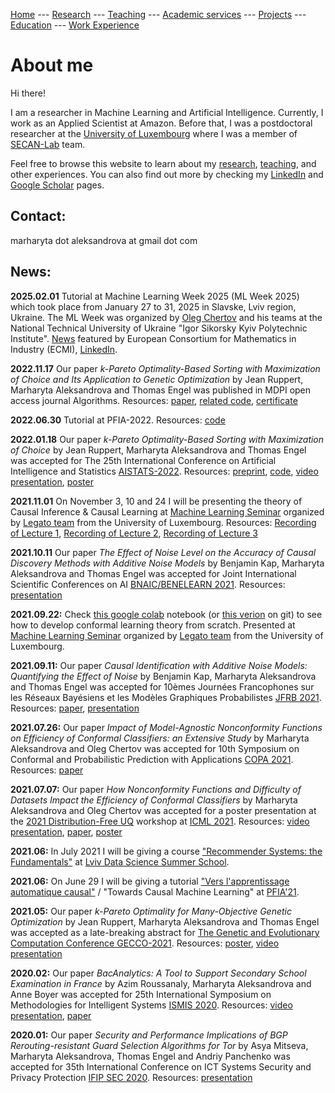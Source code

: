 [Home](README.md)
--- [Research](research.md) 
--- [Teaching](teaching.md) 
--- [Academic services](academic_services.md) 
--- [Projects](projects.md) 
--- [Education](education.md)
--- [Work Experience](work.md)


# About me

Hi there!

I am a researcher in Machine Learning and Artificial Intelligence. Currently, I work as an Applied Scientist at Amazon. Before that, I was a postdoctoral researcher at the [University of Luxembourg](https://wwwen.uni.lu/) 
where I was a member of [SECAN-Lab](https://secan-lab.uni.lu/) team.

Feel free to browse this website to learn about my [research](research.md), [teaching](teaching.md), and other experiences. You can also find out more by checking my 
[LinkedIn](https://www.linkedin.com/in/marharyta-aleksandrova-8b567245/) and [Google Scholar](https://scholar.google.com/citations?user=rwcqydIAAAAJ&hl=en&oi=ao) pages.

## Contact:

marharyta dot aleksandrova at gmail dot com

## News:

**2025.02.01** Tutorial at Machine Learning Week 2025 (ML Week 2025) which took place from January 27 to 31, 2025 in Slavske, Lviv region, Ukraine. The ML Week was organized by [Oleg Chertov](https://www.linkedin.com/in/oleg-chertov-50583a19/) and his teams at the National Technical University of Ukraine "Igor Sikorsky Kyiv Polytechnic Institute". [News](https://ecmiindmath.org/2025/02/11/machine-learning-week-2025-in-ukraine-advancing-education-amidst-challenges/) featured by European Consortium for Mathematics in Industry (ECMI), [LinkedIn](https://www.linkedin.com/posts/matthiasehrhardt_machinelearning-ai-education-activity-7295128738663428097-JLy-/?utm_source=share&utm_medium=member_desktop&rcm=ACoAAAEFYoABA9ceC8-gEL19gkWl2lyBnBJJOXM). 

**2022.11.17** Our paper *k-Pareto Optimality-Based Sorting with Maximization of Choice and Its Application to Genetic Optimization* by Jean Ruppert, Marharyta Aleksandrova and Thomas Engel was published in MDPI open access journal Algorithms. Resources: [paper](https://www.mdpi.com/1999-4893/15/11/420), [related code](https://github.com/marharyta-aleksandrova/kPO), [certificate](resources/2022/Publication_Certificate_MDPI_algorithms-15-00420.pdf)

**2022.06.30** Tutorial at PFIA-2022. Resources: [code](https://github.com/marharyta-aleksandrova/conformal-learning/tree/main/tutorials)

**2022.01.18** Our paper *k-Pareto Optimality-Based Sorting with Maximization of Choice* by Jean Ruppert, Marharyta Aleksandrova and Thomas Engel was accepted for The 25th International Conference on Artificial Intelligence and Statistics [AISTATS-2022](https://aistats.org/aistats2022/accepted.html). Resources: [preprint](http://arxiv.org/abs/2201.08206), [code](https://github.com/marharyta-aleksandrova/kPO), [video presentation](https://youtu.be/rYn7eNNP1vc), [poster](resources/2022/AIStats_poster.png)

**2021.11.01** On November 3, 10 and 24 I will be presenting the theory of Causal Inference & Causal Learning at [Machine Learning Seminar](https://legato-team.eu/marharyta-aleksandrova-causal-inference-causal-learning-towards-causal-ml-part-1/) organized by [Legato team](https://legato-team.eu/) from the University of Luxembourg. Resources: [Recording of Lecture 1](https://www.youtube.com/watch?v=K8L5WEFA3hA), [Recording of Lecture 2](https://www.youtube.com/watch?v=9Qp2Lb0FaQE), [Recording of Lecture 3](https://www.youtube.com/watch?v=7T9JO6Qvyuc)

**2021.10.11** Our paper *The Effect of Noise Level on the Accuracy of Causal Discovery Methods with Additive Noise Models* by Benjamin Kap, Marharyta Aleksandrova and Thomas Engel was accepted for Joint International Scientific Conferences on AI [BNAIC/BENELEARN 2021](https://bnaic2021.uni.lu/program/). Resources: [presentation](resources/2021/BNAICPresentationCompressed.pdf)

**2021.09.22:** Check [this google colab](https://colab.research.google.com/drive/1c_vFcMWcx5GIb7bQG71FnHKqyscj9--6?usp=sharing) notebook (or [this verion](https://github.com/marharyta-aleksandrova/conformal-learning/blob/main/theory/conformal_learning_from_scratch.ipynb) on git) to see how to develop  conformal learning theory from scratch. Presented at [Machine Learning Seminar](https://legato-team.eu/marharyta-aleksandrova-conformal-prediction-machine-learning-with-accuracy-guarantees/) organized by [Legato team](https://legato-team.eu/) from the University of Luxembourg.

**2021.09.11:** Our paper *Causal Identification with Additive Noise Models: Quantifying the Effect of Noise* by Benjamin Kap, Marharyta Aleksandrova and Thomas Engel was accepted for 10èmes Journées Francophones sur les Réseaux Bayésiens et les Modèles Graphiques Probabilistes [JFRB 2021](https://pageperso.lis-lab.fr/christophe.gonzales/research/jfrb2021/programme.php). Resources: [paper](https://pageperso.lis-lab.fr/christophe.gonzales/research/jfrb2021/articles/JFRB_2021_paper_11.pdf), [presentation](resources/2021/JFRB_2021_presentation.pdf)

**2021.07.26:** Our paper *Impact of Model-Agnostic Nonconformity Functions on Efficiency of Conformal Classifiers: an Extensive Study* by Marharyta Aleksandrova and Oleg Chertov was accepted for 10th Symposium on Conformal and Probabilistic Prediction with Applications [COPA 2021](https://cml.rhul.ac.uk/copa2021).  Resources: [paper](https://cml.rhul.ac.uk/copa2021/papers/aleksandrova21.pdf)

**2021.07.07:** Our paper *How Nonconformity Functions and Difficulty of Datasets Impact the Efficiency of Conformal Classifiers* by Marharyta Aleksandrova and Oleg Chertov was accepted for a poster presentation at the [2021 Distribution-Free UQ](https://sites.google.com/berkeley.edu/dfuq21/home?authuser=0) workshop at [ICML 2021](https://icml.cc/Conferences/2021/Schedule?showEvent=8373). Resources: [video presentation](https://youtu.be/lLtZkVwxMNw), [paper](https://arxiv.org/abs/2108.05677), [poster](resources/2021/ICML-DFUQ-2021_poster.png)

**2021.06:** In July 2021 I will be giving a course ["Recommender Systems: the Fundamentals"](https://apps.ucu.edu.ua/en/summerschool-ds/course-list/recommender-systems-fundamentals/)
at [Lviv Data Science Summer School](https://apps.ucu.edu.ua/en/summerschool-ds/).

**2021.06:** On June 29 I will be giving a tutorial ["Vers l'apprentissage automatique causal"](https://pfia2021.fr/tutoriels/?p=programme) /
"Towards Causal Machine Learning" at [PFIA'21](https://pfia2021.fr/).

**2021.05:** Our paper *k-Pareto Optimality for Many-Objective Genetic Optimization* by Jean Ruppert, Marharyta Aleksandrova and Thomas Engel was accepted 
as a late-breaking abstract for [The Genetic and Evolutionary Computation Conference GECCO-2021](https://gecco-2021.sigevo.org/Accepted-Late-breaking-Abstracts). Resources: [poster](resources/2021/GECCO-poster.png), [video presentation](https://youtu.be/Z-46YdD6UhA)

**2020.02:** Our paper *BacAnalytics: A Tool to Support Secondary School Examination in France* by Azim Roussanaly, Marharyta Aleksandrova and Anne Boyer was accepted for 25th International Symposium on Methodologies for Intelligent Systems [ISMIS 2020](https://ismis.ist.tugraz.at/). Resources: [video presentation](https://www.youtube.com/watch?v=f3ZJd_hzwfQ), [paper](https://hal.inria.fr/hal-03020852/document)

**2020.01:** Our paper *Security and Performance Implications of BGP Rerouting-resistant Guard Selection Algorithms for Tor* by Asya Mitseva, Marharyta Aleksandrova, Thomas Engel and Andriy Panchenko was accepted for 35th International Conference on ICT Systems Security and Privacy Protection [IFIP SEC 2020](https://sec2020.um.si/conference-program/). Resources: [presentation](resources/2020/IFIP_SEC_2020.pdf)

